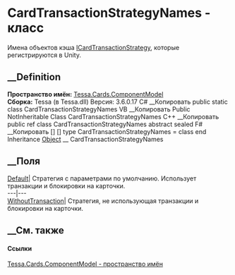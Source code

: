 # CardTransactionStrategyNames - класс
Имена объектов кэша
[ICardTransactionStrategy](T_Tessa_Cards_ComponentModel_ICardTransactionStrategy.htm),
которые регистрируются в Unity.
## __Definition
 **Пространство имён:**
[Tessa.Cards.ComponentModel](N_Tessa_Cards_ComponentModel.htm)  
 **Сборка:** Tessa (в Tessa.dll) Версия: 3.6.0.17
C# __Копировать
     public static class CardTransactionStrategyNames
VB __Копировать
     Public NotInheritable Class CardTransactionStrategyNames
C++ __Копировать
     public ref class CardTransactionStrategyNames abstract sealed
F# __Копировать
     [<AbstractClassAttribute>]
    [<SealedAttribute>]
    type CardTransactionStrategyNames = class end
Inheritance
    [Object](https://learn.microsoft.com/dotnet/api/system.object) __ CardTransactionStrategyNames
##  __Поля
[Default](F_Tessa_Cards_ComponentModel_CardTransactionStrategyNames_Default.htm)|
Стратегия с параметрами по умолчанию. Использует транзакции и блокировки на
карточки.  
---|---  
[WithoutTransaction](F_Tessa_Cards_ComponentModel_CardTransactionStrategyNames_WithoutTransaction.htm)|
Стратегия, не использующая транзакции и блокировки на карточки.  
## __См. также
#### Ссылки
[Tessa.Cards.ComponentModel - пространство
имён](N_Tessa_Cards_ComponentModel.htm)
